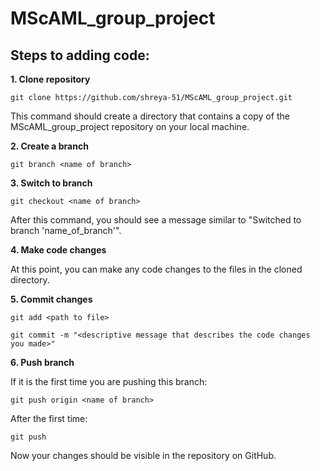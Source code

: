 # MScAML_group_project

## Steps to adding code:

  **1. Clone repository**

    git clone https://github.com/shreya-51/MScAML_group_project.git

  This command should create a directory that contains a copy of the MScAML_group_project repository on your local machine.

  **2. Create a branch**

    git branch <name of branch>

  **3. Switch to branch**

    git checkout <name of branch>

  After this command, you should see a message similar to "Switched to branch 'name_of_branch'".

  **4. Make code changes**

   At this point, you can make any code changes to the files in the cloned directory.

  **5. Commit changes**

    git add <path to file>

    git commit -m "<descriptive message that describes the code changes you made>"

  **6. Push branch**

   If it is the first time you are pushing this branch:
   
    git push origin <name of branch>
    
   After the first time:
   
    git push

  Now your changes should be visible in the repository on GitHub.
